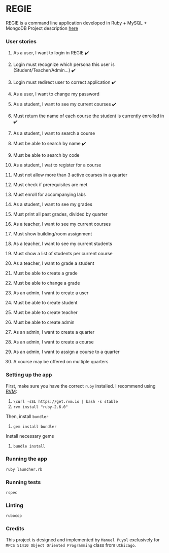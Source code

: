 # REGIE

REGIE is a command line application developed in Ruby + MySQL + MongoDB
Project description [here](https://classes.cs.uchicago.edu/archive/2020/winter/51410-1/project.description.html)

### User stories

1. As a user, I want to login in REGIE :heavy_check_mark:
  1. Login must recognize which persona this user is (Student/Teacher/Admin...) :heavy_check_mark:
  2. Login must redirect user to correct application :heavy_check_mark:

2. As a user, I want to change my password

3. As a student, I want to see my current courses :heavy_check_mark: 
  1. Must return the name of each course the student is currently enrolled in :heavy_check_mark:

4. As a student, I want to search a course
  1. Must be able to search by name :heavy_check_mark:
  2. Must be able to search by code

5. As a student, I wat to register for a course
  1. Must not allow more than 3 active courses in a quarter
  2. Must check if prerequisites are met
  3. Must enroll for accompanying labs

6. As a student, I want to see my grades
  1. Must print all past grades, divided by quarter

7. As a teacher, I want to see my current courses
  1. Must show building/room assignment

8. As a teacher, I want to see my current students
  1. Must show a list of students per current course

9. As a teacher, I want to grade a student
  1. Must be able to create a grade
  2. Must be able to change a grade

10. As an admin, I want to create a user
  1. Must be able to create student
  2. Must be able to create teacher
  3. Must be able to create admin

11. As an admin, I want to create a quarter

12. As an admin, I want to create a course

13. As an admin, I want to assign a course to a quarter
  1. A course may be offered on multiple quarters

### Setting up the app

First, make sure you have the correct `ruby` installed. I recommend using [RVM](https://rvm.io):

1. `\curl -sSL https://get.rvm.io | bash -s stable`
2. `rvm install "ruby-2.6.0"`

Then, install `bundler`

1. `gem install bundler`

Install necessary gems

1. `bundle install`

### Running the app

`ruby launcher.rb`

### Running tests

`rspec`

### Linting

`rubocop`

### Credits

This project is designed and implemented by `Manuel Puyol` exclusively for `MPCS 51410 Object Oriented Programming` class from `UChicago`.

